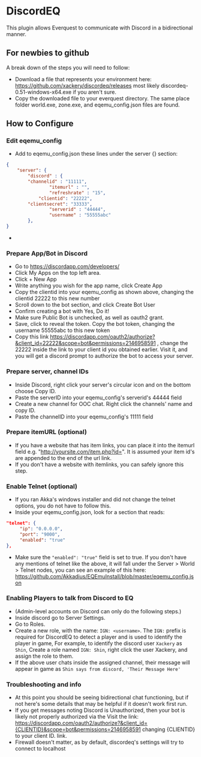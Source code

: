 # DiscordEQ
This plugin allows Everquest to communicate with Discord in a bidirectional manner.


## For newbies to github
A break down of the steps you will need to follow:
* Download a file that represents your environment here: https://github.com/xackery/discordeq/releases most likely discordeq-0.51-windows-x64.exe if you aren't sure.
* Copy the downloaded file to your everquest directory. The same place folder world.exe, zone.exe, and eqemu_config.json files are found.

## How to Configure

### Edit eqemu_config
* Add to eqemu_config.json these lines under the server {} section:
```json
{
	"server": {
		"discord" : {
		"channelid" : "11111",
               	"itemurl" : "",
               	"refreshrate" : "15",
	       	"clientid": "22222",
		"clientsecret": "33333",
               	"serverid" : "44444",
               	"username" : "55555abc"
        },
}
```
* 

### Prepare App/Bot in Discord
* Go to https://discordapp.com/developers/
* Click My Apps on the top left area.
* Click + New App
* Write anything you wish for the app name, click Create App
* Copy the clientid into your eqemu_config as shown above, changing the clientid 22222 to this new number
* Scroll down to the bot section, and click Create Bot User
* Confirm creating a bot with Yes, Do it!
* Make sure Public Bot is unchecked, as well as oauth2 grant.
* Save, click to reveal the token. Copy the bot token, changing the username 55555abc to this new token
* Copy this link https://discordapp.com/oauth2/authorize?&client_id=22222&scope=bot&permissions=2146958591 , change the 22222 inside the link to your client id you obtained earlier. Visit it, and you will get a discord prompt to authorize the bot to access your server.

### Prepare server, channel IDs
* Inside Discord, right click your server's circular icon and on the bottom choose Copy ID.
* Paste the serverID into your eqemu_config's serverid's 44444 field
* Create a new channel for OOC chat. Right click the channels' name and copy ID.
* Paste the channelID into your eqemu_config's 11111 field

### Prepare itemURL (optional)
* If you have a website that has item links, you can place it into the itemurl field e.g. "http://yoursite.com/item.php?id=". It is assumed your item id's are appended to the end of the url link.
* If you don't have a website with itemlinks, you can safely ignore this step.

### Enable Telnet (optional)
* If you ran Akka's windows installer and did not change the telnet options, you do not have to follow this.
* Inside your eqemu_config.json, look for a section that reads:
```json
"telnet": {
     "ip": "0.0.0.0",
     "port": "9000",
     "enabled": "true"
},
```
* Make sure the `"enabled": "true"` field is set to true. If you don't have any mentions of telnet like the above, it will fall under the Server > World > Telnet nodes, you can see an example of this here: https://github.com/Akkadius/EQEmuInstall/blob/master/eqemu_config.json

### Enabling Players to talk from Discord to EQ
* (Admin-level accounts on Discord can only do the following steps.)
* Inside discord go to Server Settings.
* Go to Roles.
* Create a new role, with the name: `IGN: <username>`. The `IGN:` prefix is required for DiscordEQ to detect a player and is used to identify the player in game, For example, to identify the discord user `Xackery` as `Shin`, Create a role named `IGN: Shin`, right click the user Xackery, and assign the role to them.
* If the above user chats inside the assigned channel, their message will appear in game as `Shin says from discord, 'Their Message Here'`

### Troubleshooting and info
* At this point you should be seeing bidirectional chat functioning, but if not here's some details that may be helpful if it doesn't work first run.
* If you get messages noting Discord is Unauthorized, then your bot is likely not properly authorized via the Visit the link: https://discordapp.com/oauth2/authorize?&client_id={CLIENTID}&scope=bot&permissions=2146958591 changing {CLIENTID} to your client ID. link.
* Firewall doesn't matter, as by default, discordeq's settings will try to connect to localhost 
